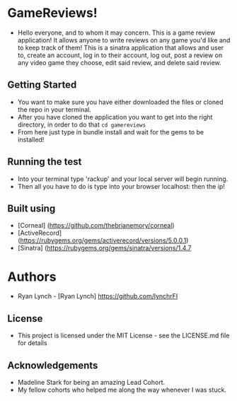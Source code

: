 # GameReviews!
- Hello everyone, and to whom it may concern. This is a game review application! It allows anyone to write reviews on any game you'd like and to keep track of them! This is a sinatra application that allows and user to, create an account, log in to their account, log out, post a review on any video game they choose, edit said review, and delete said review. 

## Getting Started
- You want to make sure you have either downloaded the files or cloned the repo in your terminal. 
- After you have cloned the application you want to get into the right directory, in order to do that ``` cd gamereviews ``` 
- From here just type in bundle install and wait for the gems to be installed! 

## Running the test
- Into your terminal type 'rackup' and your local server will begin running.
- Then all you have to do is type into your browser localhost: then the ip!

## Built using 
  * [Corneal] (https://github.com/thebrianemory/corneal)
  * [ActiveRecord] (https://rubygems.org/gems/activerecord/versions/5.0.0.1)
  * [Sinatra] (https://rubygems.org/gems/sinatra/versions/1.4.7

# Authors
* Ryan Lynch - [Ryan Lynch] https://github.com/lynchrFI

## License 
  - This project is licensed under the MIT License - see the LICENSE.md file for details

## Acknowledgements
  - Madeline Stark for being an amazing Lead Cohort.
  - My fellow cohorts who helped me along the way whenever I was stuck.
